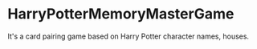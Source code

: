 # HarryPotterMemoryMasterGame
It's a card pairing game based on Harry Potter character names, houses. 
